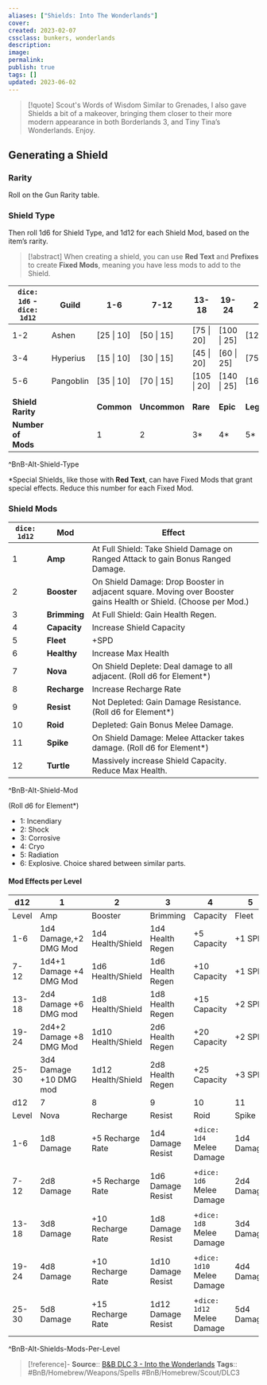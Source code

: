 ```yaml
---
aliases: ["Shields: Into The Wonderlands"]
cover: 
created: 2023-02-07
cssclass: bunkers, wonderlands
description: 
image: 
permalink: 
publish: true
tags: []
updated: 2023-06-02
---
```


>[!quote] Scout's Words of Wisdom
> Similar to Grenades, I also gave Shields a bit of a makeover, bringing them closer to their more modern appearance in both Borderlands 3, and Tiny Tina’s Wonderlands. Enjoy.

## Generating a Shield

### Rarity

Roll on the Gun Rarity table.

### Shield Type

Then roll 1d6 for Shield Type, and 1d12 for each Shield Mod, based on the item’s rarity. 

 > [!abstract] When creating a shield, you can use **Red Text** and **Prefixes** to create **Fixed Mods**, meaning you have less mods to add to the Shield.

| `dice: 1d6` - `dice: 1d12` | **Guild** | 1-6 | 7-12 | 13-18 | 19-24 | 25-30 |
|---|---|---|---|---|---|---|
| 1-2 | Ashen | [25 \| 10] | [50 \| 15] | [75 \| 20] | [100 \| 25] | [125 \| 30] |
| 3-4 | Hyperius | [15 \| 10] | [30 \| 15] | [45 \| 20] | [60 \| 25] | [75 \| 30] |
| 5-6 | Pangoblin | [35 \| 10] | [70 \| 15] | [105 \| 20] | [140 \| 25] | [165 \| 30] |
|  |  |  |  |  |  |  |
| **Shield Rarity** |  | **Common** | **Uncommon** | **Rare** | **Epic** | **Legendary** |
| **Number of Mods** |  | 1 | 2 | 3* | 4* | 5* |
^BnB-Alt-Shield-Type

\*Special Shields, like those with **Red Text**, can have Fixed Mods that grant special effects. Reduce this number for each Fixed Mod.

### Shield Mods

| `dice: 1d12` | **Mod** | **Effect** |
|---|---|---|
| 1 | **Amp** | At Full Shield: Take Shield Damage on Ranged Attack to gain Bonus Ranged Damage. |
| 2 | **Booster** | On Shield Damage: Drop Booster in adjacent square. Moving over Booster gains Health or Shield. (Choose per Mod.) |
| 3 | **Brimming** | At Full Shield: Gain Health Regen. |
| 4 | **Capacity** | Increase Shield Capacity |
| 5 | **Fleet** | +SPD |
| 6 | **Healthy** | Increase Max Health |
| 7 | **Nova** | On Shield Deplete: Deal damage to all adjacent. (Roll d6 for Element*) |
| 8 | **Recharge** | Increase Recharge Rate |
| 9 | **Resist** | Not Depleted: Gain Damage Resistance. (Roll d6 for Element*) |
| 10 | **Roid** | Depleted: Gain Bonus Melee Damage. |
| 11 | **Spike** | On Shield Damage: Melee Attacker takes damage. (Roll d6 for Element*) |
| 12 | **Turtle** | Massively increase Shield Capacity. Reduce Max Health. |
^BnB-Alt-Shield-Mod

(Roll d6 for Element\*) 
- 1: Incendiary
- 2: Shock
- 3: Corrosive
- 4: Cryo
- 5: Radiation
- 6: Explosive. 
Choice shared between similar parts.

#### Mod Effects per Level

| d12 | 1 | 2 | 3 | 4 | 5 | 6 |
|---|---|---|---|---|---|---|
| Level | Amp | Booster | Brimming | Capacity | Fleet | Healthy |
| 1-6 | 1d4 Damage,+2 DMG Mod | 1d4 Health/Shield | 1d4 Health Regen | +5 Capacity | +1 SPD | +5 Health |
| 7-12 | 1d4+1 Damage +4 DMG Mod | 1d6 Health/Shield | 1d6 Health Regen | +10 Capacity | +1 SPD | +10 Health |
| 13-18 | 2d4 Damage +6 DMG mod | 1d8 Health/Shield | 1d8 Health Regen | +15 Capacity | +2 SPD | +15 Health |
| 19-24 | 2d4+2 Damage +8 DMG Mod | 1d10 Health/Shield | 2d6 Health Regen | +20 Capacity | +2 SPD | +20 Health |
| 25-30 | 3d4 Damage +10 DMG mod | 1d12 Health/Shield | 2d8 Health Regen | +25 Capacity | +3 SPD | +25 Health |
| d12 | 7 | 8 | 9 | 10 | 11 | 12 |
| Level | Nova | Recharge | Resist | Roid | Spike | Turtle |
| 1-6 | 1d8  Damage | +5 Recharge Rate | 1d4 Damage Resist | +`dice: 1d4` Melee Damage | 1d4 Damage | +20 Capacity -5 Health |
| 7-12 | 2d8 Damage | +5 Recharge Rate | 1d6 Damage Resist | +`dice: 1d6` Melee Damage | 2d4 Damage | +30 Capacity -10 Health |
| 13-18 | 3d8 Damage | +10 Recharge Rate | 1d8 Damage Resist | +`dice: 1d8` Melee Damage | 3d4 Damage | +40 Capacity -15 Health |
| 19-24 | 4d8 Damage | +10 Recharge Rate | 1d10 Damage Resist | +`dice: 1d10` Melee Damage | 4d4 Damage | +50 Capacity -20 Health |
| 25-30 | 5d8 Damage | +15 Recharge Rate | 1d12 Damage Resist | +`dice: 1d12` Melee Damage | 5d4 Damage | +60 Capacity -25 Health |
^BnB-Alt-Shields-Mods-Per-Level

> [!reference]-
> **Source**:: [B&B DLC 3 - Into the Wonderlands](https://docs.google.com/document/d/1MLOgrWwcLNTnP9PuXrKiLImy7SUh4hXO8arVUAlmdp0/edit)
> **Tags**:: #BnB/Homebrew/Weapons/Spells #BnB/Homebrew/Scout/DLC3 

